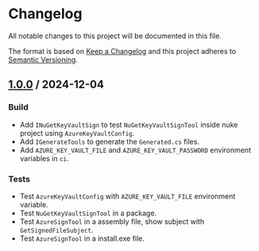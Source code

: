 ﻿# Changelog
All notable changes to this project will be documented in this file.

The format is based on [Keep a Changelog](http://keepachangelog.com/en/1.0.0/)
and this project adheres to [Semantic Versioning](http://semver.org/spec/v2.0.0.html).

## [1.0.0] / 2024-12-04
### Build
- Add `INuGetKeyVaultSign` to test `NuGetKeyVaultSignTool` inside nuke project using `AzureKeyVaultConfig`.
- Add `IGenerateTools` to generate the `Generated.cs` files.
- Add `AZURE_KEY_VAULT_FILE` and `AZURE_KEY_VAULT_PASSWORD` environment variables in `ci`.
### Tests
- Test `AzureKeyVaultConfig` with `AZURE_KEY_VAULT_FILE` environment variable.
- Test `NuGetKeyVaultSignTool` in a package.
- Test `AzureSignTool` in a assembly file, show subject with `GetSignedFileSubject`.
- Test `AzureSignTool` in a install.exe file.

[vNext]: ../../compare/1.0.0...HEAD
[1.0.0]: ../../compare/1.0.0